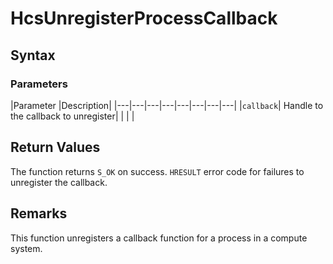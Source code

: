 # HcsUnregisterProcessCallback

## Syntax

### Parameters
|Parameter     |Description|
|---|---|---|---|---|---|---|---| 
|`callback`| Handle to the callback to unregister|
|    |    | 



## Return Values

The function returns `S_OK` on success. `HRESULT` error code for failures to unregister the callback.

## Remarks
This function unregisters a callback function for a process in a compute system.